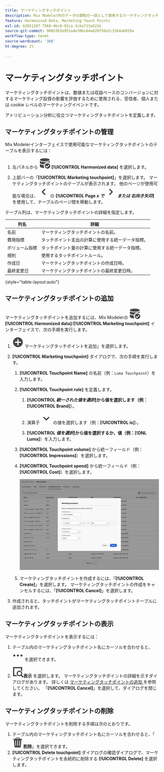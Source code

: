 ```yaml
---
title: マーケティングタッチポイント
description: Mix Modeler内のデータの調和の一部として使用するマーケティングタッチポイントを作成する方法を説明します。
feature: Harmonized Data, Marketing Touch Points
exl-id: 42851107-7568-4bc9-92ca-3cba713a522e
source-git-commit: 9085363e951a4e306c64ad28f56e2c15b4a6029a
workflow-type: tm+mt
source-wordcount: '366'
ht-degree: 1%

---
```


# マーケティングタッチポイント

マーケティングタッチポイントは、数値または収益ベースのコンバージョンに対するマーケティング投資の影響を評価するために使用される、受信者、個人または cookie レベルのマーケティングイベントです。

アトリビューション分析に役立つマーケティングタッチポイントを定義します。

## マーケティングタッチポイントの管理

Mix Modelerインターフェイスで使用可能なマーケティングタッチポイントのテーブルを表示するには：

1. 左パネルから ![DataSearch](/help/assets//icons/DataCheck.svg) **[!UICONTROL Harmonized data]** を選択します。

1. 上部バーの「**[!UICONTROL Marketing touchpoint]**」を選択します。 マーケティングタッチポイントのテーブルが表示されます。 他のページが使用可能な場合は、![x](/help/assets//icons/ChevronLeft.svg) の **[!UICONTROL Page _x _で ![ 左向き矢印 ](/help/assets//icons/ChevronRight.svg) または_ 右向き矢印_]** を使用して、テーブルのページ間を移動します。

テーブル列は、マーケティングタッチポイントの詳細を指定します。

| 列名 | 詳細 |
| --- | ---|
| 名前 | マーケティングタッチポイントの名前。 |
| 費用指標 | タッチポイント支出の計算に使用する統一データ指標。 |
| ボリューム指標 | タッチポイント量の計算に使用する統一データ指標。 |
| 規則 | 使用するタッチポイントルール。 |
| 作成日 | マーケティングタッチポイントの作成日時。 |
| 最終変更日 | マーケティングタッチポイントの最終変更日時。 |

{style="table-layout:auto"}

## マーケティングタッチポイントの追加

マーケティングタッチポイントを追加するには、Mix Modelerの ![DataSearch](/help/assets//icons/DataCheck.svg) **[!UICONTROL Harmonized data]**/**[!UICONTROL Marketing touchpoint]** インターフェイスで、次の手順を実行します。

1. ![ 追加 ](/help/assets//icons/AddCircle.svg) マーケティングタッチポイントを追加」を選択します。

1. **[!UICONTROL Marketing touchpoint]** ダイアログで、次の手順を実行します。

   1. **[!UICONTROL Touchpoint Name]** の名前（例：`Luma Touchpoint`）を入力します。

   1. **[!UICONTROL Touchpoint rule]** を定義します。

      1. **[!UICONTROL *統一された値を選択&#x200B;*]**から値を選択します（例：**[!UICONTROL Brand]**）。

      1. 演算子 ![ 山形 ](/help/assets//icons/ChevronDown.svg) の値を選択します（例：**[!UICONTROL is]**）。

      1. **[!UICONTROL *値を選択&#x200B;*]**から値を選択するか、値（例：**[!DNL Luma]**）を入力します。

   1. **[!UICONTROL Touchpoint volume]** から統一フィールド（例：**[!UICONTROL Impressions]**）を選択します。

   1. **[!UICONTROL Touchpoint spend]** から統一フィールド（例：**[!UICONTROL Cost]**）を選択します。

      ![ マーケティングタッチポイント ](/help/assets//create-touchpoint.png)

   1. マーケティングタッチポイントを作成するには、「**[!UICONTROL Create]**」を選択します。 マーケティングタッチポイントの作成をキャンセルするには、「**[!UICONTROL Cancel]**」を選択します。

1. 作成されると、タッチポイントがマーケティングタッチポイントテーブルに追加されます。


## マーケティングタッチポイントの表示

マーケティングタッチポイントを表示するには：

1. テーブル内のマーケティングタッチポイント名にカーソルを合わせると、![ 詳細 ](/help/assets//icons/More.svg) を選択できます。

1. ![ 表示 ](/help/assets//icons/ViewDetail.svg)**表示** を選択します。 マーケティングタッチポイントの詳細を示すダイアログがあります。 詳しくは [ マーケティングタッチポイントの追加 ](#add-a-marketing-touchpoint) を参照してください。 「**[!UICONTROL Cancel]**」を選択して、ダイアログを閉じます。


## マーケティングタッチポイントの削除

マーケティングタッチポイントを削除する手順は次のとおりです。

1. テーブル内のマーケティングタッチポイント名にカーソルを合わせると、「![ 削除 ](/help/assets//icons/Delete.svg)**削除**」を選択できます。
1. **[!UICONTROL Delete touchpoint]** ダイアログの確認ダイアログで、マーケティングタッチポイントを永続的に削除する **[!UICONTROL Delete]** を選択します。

